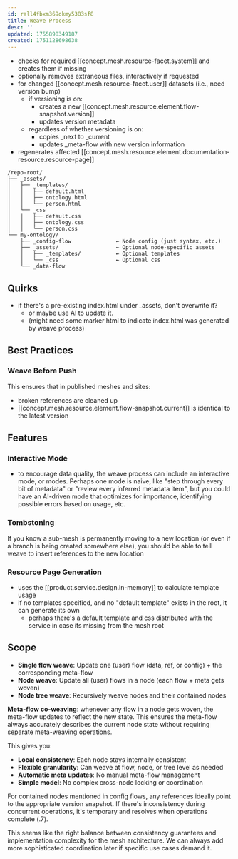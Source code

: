 ```yaml
---
id: rall4fbxm369okmy5383sf8
title: Weave Process
desc: ''
updated: 1755898349187
created: 1751128698638
---
```


- checks for required [[concept.mesh.resource-facet.system]] and creates them if missing
- optionally removes extraneous files, interactively if requested
- for changed [[concept.mesh.resource-facet.user]] datasets (i.e., need version bump)
  - if versioning is on:
    - creates a new [[concept.mesh.resource.element.flow-snapshot.version]] 
    - updates version metadata
  - regardless of whether versioning is on:
    - copies _next to _current
    - updates _meta-flow with new version information
- regenerates affected [[concept.mesh.resource.element.documentation-resource.resource-page]]

```file
/repo-root/
├── _assets/
│   ├── _templates/
│   │   ├── default.html
│   │   ├── ontology.html
│   │   └── person.html
│   └── _css
│   │   ├── default.css
│   │   ├── ontology.css
│   │   └── person.css
└── my-ontology/
    ├── _config-flow              ← Node config (just syntax, etc.)
    ├── _assets/                  ← Optional node-specific assets
    │   ├── _templates/           ← Optional templates
    │   └── _css                  ← Optional css
    └── _data-flow
```

## Quirks

- if there's a pre-existing index.html under _assets, don't overwrite it?
  - or maybe use AI to update it.
  - (might need some marker html to indicate index.html was generated by weave process)

## Best Practices

### Weave Before Push

This ensures that in published meshes and sites:

- broken references are cleaned up
- [[concept.mesh.resource.element.flow-snapshot.current]] is identical to the latest version

## Features

### Interactive Mode

- to encourage data quality, the weave process can include an interactive mode, or modes. Perhaps one mode is naive, like "step through every bit of metadata" or "review every inferred metadata item", but you could have an AI-driven mode that optimizes for importance, identifying possible errors based on usage, etc.

### Tombstoning

If you know a sub-mesh is permanently moving to a new location (or even if a branch is being created somewhere else), you should be able to tell weave to insert references to the new location

### Resource Page Generation

- uses the [[product.service.design.in-memory]] to calculate template usage
- if no templates specified, and no "default template" exists in the root, it can generate its own
  - perhaps there's a default template and css distributed with the service in case its missing from the mesh root

## Scope

- **Single flow weave**: Update one (user) flow (data, ref, or config) + the corresponding meta-flow
- **Node weave**: Update all (user) flows in a node (each flow + meta gets woven)
- **Node tree weave**: Recursively weave nodes and their contained nodes

**Meta-flow co-weaving**: whenever any flow in a node gets woven, the meta-flow updates to reflect the new state. This ensures the meta-flow always accurately describes the current node state without requiring separate meta-weaving operations.

This gives you:
- **Local consistency**: Each node stays internally consistent
- **Flexible granularity**: Can weave at flow, node, or tree level as needed
- **Automatic meta updates**: No manual meta-flow management
- **Simple model**: No complex cross-node locking or coordination

For contained nodes mentioned in config flows, any references ideally point to the appropriate version snapshot. If there's inconsistency during concurrent operations, it's temporary and resolves when operations complete (.7).

This seems like the right balance between consistency guarantees and implementation complexity for the mesh architecture. We can always add more sophisticated coordination later if specific use cases demand it.
